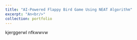 ```yaml
---
title: "AI-Powered Flappy Bird Game Using NEAT Algorithm"
excerpt: "An<br/>"
collection: portfolio
---
```


kjerggerwl nfkwwvw